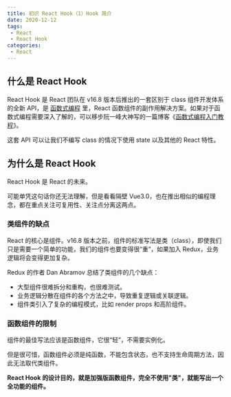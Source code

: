 ```yaml
---
title: 初识 React Hook（1）Hook 简介
date: 2020-12-12
tags:
 - React
 - React Hook
categories: 
 - React
---
```


## 什么是 React Hook

React Hook 是 React 团队在 v16.8 版本后推出的一套区别于 class 组件开发体系的全新 API，是 [函数式编程](https://baike.baidu.com/item/%E5%87%BD%E6%95%B0%E5%BC%8F%E7%BC%96%E7%A8%8B) 里，React 函数组件的副作用解决方案。如果对于函数式编程需要深入了解的，可以移步阮一峰大神写的一篇博客《[函数式编程入门教程](http://www.ruanyifeng.com/blog/2017/02/fp-tutorial.html)》。

这套 API 可以让我们不编写 class 的情况下使用 state 以及其他的 React 特性。

## 为什么是 React Hook

React Hook 是 React 的未来。

可能单凭这句话你还无法理解，但是看看隔壁 Vue3.0，也在推出相似的编程理念，都在重点关注可复用性、关注点分离这两点。

### 类组件的缺点

React 的核心是组件。v16.8 版本之前，组件的标准写法是类（class），即使我们只是需要一个简单的功能，我们的组件也要变得很“重”，如果加入 Redux，业务逻辑将会变得更加复杂。

Redux 的作者 Dan Abramov 总结了类组件的几个缺点：

- 大型组件很难拆分和重构，也很难测试。
- 业务逻辑分散在组件的各个方法之中，导致重复逻辑或关联逻辑。
- 组件类引入了复杂的编程模式，比如 render props 和高阶组件。

### 函数组件的限制

组件的最佳写法应该是函数组件，它很“轻”，不需要实例化。

但是很可惜，函数组件必须是纯函数，不能包含状态，也不支持生命周期方法，因此无法取代类组件。

**React Hook 的设计目的，就是加强版函数组件，完全不使用"类"，就能写出一个全功能的组件。**